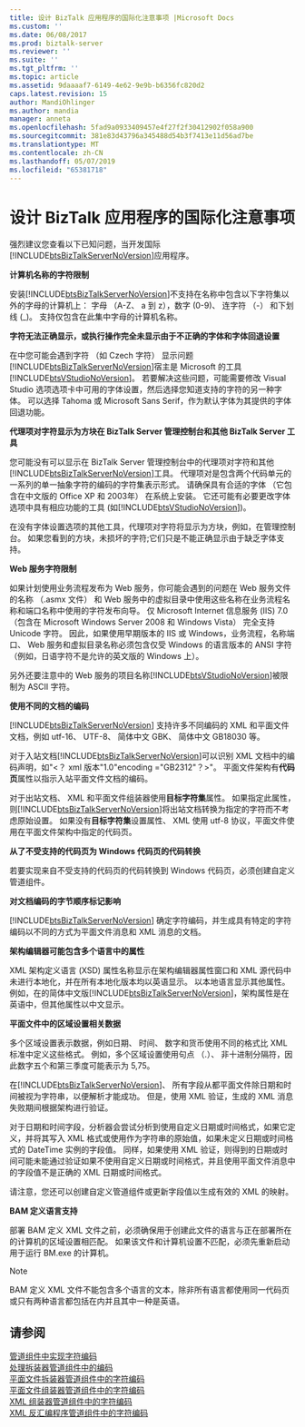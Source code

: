 ```yaml
---
title: 设计 BizTalk 应用程序的国际化注意事项 |Microsoft Docs
ms.custom: ''
ms.date: 06/08/2017
ms.prod: biztalk-server
ms.reviewer: ''
ms.suite: ''
ms.tgt_pltfrm: ''
ms.topic: article
ms.assetid: 9daaaaf7-6149-4e62-9e9b-b6356fc820d2
caps.latest.revision: 15
author: MandiOhlinger
ms.author: mandia
manager: anneta
ms.openlocfilehash: 5fad9a0933409457e4f27f2f30412902f058a900
ms.sourcegitcommit: 381e83d43796a345488d54b3f7413e11d56ad7be
ms.translationtype: MT
ms.contentlocale: zh-CN
ms.lasthandoff: 05/07/2019
ms.locfileid: "65381718"
---
```

# <a name="international-considerations-for-designing-biztalk-applications"></a>设计 BizTalk 应用程序的国际化注意事项
强烈建议您查看以下已知问题，当开发国际[!INCLUDE[btsBizTalkServerNoVersion](../includes/btsbiztalkservernoversion-md.md)]应用程序。  
  
 **计算机名称的字符限制**  
  
 安装[!INCLUDE[btsBizTalkServerNoVersion](../includes/btsbiztalkservernoversion-md.md)]不支持在名称中包含以下字符集以外的字母的计算机上： 字母 （A-Z、 a 到 z），数字 (0-9)、 连字符 （-） 和下划线 (_)。 支持仅包含在此集中字母的计算机名称。  
  
 **字符无法正确显示，或执行操作完全未显示由于不正确的字体和字体回退设置**  
  
 在中您可能会遇到字符 （如 Czech 字符） 显示问题[!INCLUDE[btsBizTalkServerNoVersion](../includes/btsbiztalkservernoversion-md.md)]宿主是 Microsoft 的工具[!INCLUDE[btsVStudioNoVersion](../includes/btsvstudionoversion-md.md)]。 若要解决这些问题，可能需要修改 Visual Studio 选项选项卡中可用的字体设置，然后选择您知道支持的字符的另一种字体。 可以选择 Tahoma 或 Microsoft Sans Serif，作为默认字体为其提供的字体回退功能。  
  
 **代理项对字符显示为方块在 BizTalk Server 管理控制台和其他 BizTalk Server 工具**  
  
 您可能没有可以显示在 BizTalk Server 管理控制台中的代理项对字符和其他[!INCLUDE[btsBizTalkServerNoVersion](../includes/btsbiztalkservernoversion-md.md)]工具。 代理项对是包含两个代码单元的一系列的单一抽象字符的编码的字符集表示形式。 请确保具有合适的字体 （它包含在中文版的 Office XP 和 2003年） 在系统上安装。 它还可能有必要更改字体选项中具有相应功能的工具 (如[!INCLUDE[btsVStudioNoVersion](../includes/btsvstudionoversion-md.md)])。  
  
 在没有字体设置选项的其他工具，代理项对字符将显示为方块，例如，在管理控制台。 如果您看到的方块，未损坏的字符;它们只是不能正确显示由于缺乏字体支持。  
  
 **Web 服务字符限制**  
  
 如果计划使用业务流程发布为 Web 服务，你可能会遇到的问题在 Web 服务文件的名称 （.asmx 文件） 和 Web 服务中的虚拟目录中使用这些名称在业务流程名称和端口名称中使用的字符发布向导。 仅 Microsoft Internet 信息服务 (IIS) 7.0 （包含在 Microsoft Windows Server 2008 和 Windows Vista） 完全支持 Unicode 字符。 因此，如果使用早期版本的 IIS 或 Windows，业务流程，名称端口、 Web 服务和虚拟目录名称必须包含仅受 Windows 的语言版本的 ANSI 字符 （例如，日语字符不是允许的英文版的 Windows 上）。  
  
 另外还要注意中的 Web 服务的项目名称[!INCLUDE[btsVStudioNoVersion](../includes/btsvstudionoversion-md.md)]被限制为 ASCII 字符。  
  
 **使用不同的文档的编码**  
  
 [!INCLUDE[btsBizTalkServerNoVersion](../includes/btsbiztalkservernoversion-md.md)] 支持许多不同编码的 XML 和平面文件文档，例如 utf-16、 UTF-8、 简体中文 GBK、 简体中文 GB18030 等。  
  
 对于入站文档[!INCLUDE[btsBizTalkServerNoVersion](../includes/btsbiztalkservernoversion-md.md)]可以识别 XML 文档中的编码声明，如"\<？ xml 版本"1.0"encoding ="GB2312"？\>"。 平面文件架构有**代码页**属性以指示入站平面文件文档的编码。  
  
 对于出站文档、 XML 和平面文件组装器使用**目标字符集**属性。 如果指定此属性，则[!INCLUDE[btsBizTalkServerNoVersion](../includes/btsbiztalkservernoversion-md.md)]将出站文档转换为指定的字符而不考虑原始设置。 如果没有**目标字符集**设置属性、 XML 使用 utf-8 协议，平面文件使用在平面文件架构中指定的代码页。  
  
 **从了不受支持的代码页为 Windows 代码页的代码转换**  
  
 若要实现来自不受支持的代码页的代码转换到 Windows 代码页，必须创建自定义管道组件。  
  
 **对文档编码的字节顺序标记影响**  
  
 [!INCLUDE[btsBizTalkServerNoVersion](../includes/btsbiztalkservernoversion-md.md)] 确定字符编码，并生成具有特定的字符编码以不同的方式为平面文件消息和 XML 消息的文档。  
  
 **架构编辑器可能包含多个语言中的属性**  
  
 XML 架构定义语言 (XSD) 属性名称显示在架构编辑器属性窗口和 XML 源代码中未进行本地化，并在所有本地化版本均以英语显示。 以本地语言显示其他属性。 例如，在的简体中文版[!INCLUDE[btsBizTalkServerNoVersion](../includes/btsbiztalkservernoversion-md.md)]，架构属性是在英语中，但其他属性以中文显示。  
  
 **平面文件中的区域设置相关数据**  
  
 多个区域设置表示数据，例如日期、 时间、 数字和货币使用不同的格式比 XML 标准中定义这些格式。 例如，多个区域设置使用句点 （.）、 非十进制分隔符，因此数字五个和第三季度可能表示为 5,75。  
  
 在[!INCLUDE[btsBizTalkServerNoVersion](../includes/btsbiztalkservernoversion-md.md)]、 所有字段从都平面文件除日期和时间被视为字符串，以便解析才能成功。 但是，使用 XML 验证，生成的 XML 消息失败期间根据架构进行验证。  
  
 对于日期和时间字段，分析器会尝试分析到使用自定义日期或时间格式，如果它定义，并将其写入 XML 格式或使用作为字符串的原始值，如果未定义日期或时间格式的 DateTime 实例的字段值。 同样，如果使用 XML 验证，则得到的日期或时间可能未能通过验证如果不使用自定义日期或时间格式，并且使用平面文件消息中的字段值不是正确的 XML 日期或时间格式。  
  
 请注意，您还可以创建自定义管道组件或更新字段值以生成有效的 XML 的映射。  
  
 **BAM 定义语言支持**  
  
 部署 BAM 定义 XML 文件之前，必须确保用于创建此文件的语言与正在部署所在的计算机的区域设置相匹配。 如果该文件和计算机设置不匹配，必须先重新启动用于运行 BM.exe 的计算机。  
  
> [!NOTE]
>  BAM 定义 XML 文件不能包含多个语言的文本，除非所有语言都使用同一代码页或只有两种语言都包括在内并且其中一种是英语。  
  
## <a name="see-also"></a>请参阅  
 [管道组件中实现字符编码](../core/implementing-character-encoding-in-a-pipeline-component.md)   
 [处理拆装器管道组件中的编码](../core/handling-encoding-in-a-disassembler-pipeline-component.md)   
 [平面文件拆装器管道组件中的字符编码](../core/character-encoding-in-the-flat-file-disassembler-pipeline-component.md)   
 [平面文件组装器管道组件中的字符编码](../core/character-encoding-in-the-flat-file-assembler-pipeline-component.md)   
 [XML 组装器管道组件中的字符编码](../core/character-encoding-in-the-xml-assembler-pipeline-component.md)   
 [XML 反汇编程序管道组件中的字符编码](../core/character-encoding-in-xml-disassembler-pipeline-component.md)